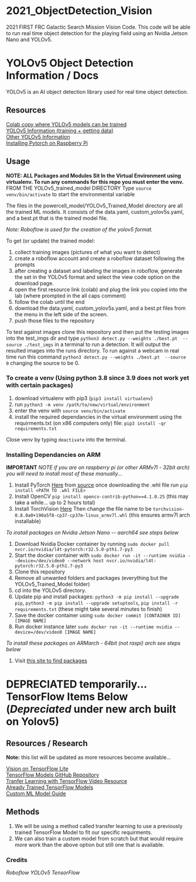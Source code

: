 # 2021_ObjectDetection_Vision
2021 FIRST FRC Galactic Search Mission Vision Code. This code will be able to run real time object detection for the playing field using an Nvidia Jetson Nano and YOLOv5.

# YOLOv5 Object Detection Information / Docs
YOLOv5 is an AI object detection library used for real time object detection.

## Resources
[Colab copy where YOLOv5 models can be trained](https://colab.research.google.com/drive/1HlhGHEA7LSkETzBbx-9scGilpzTi1-sT?usp=sharing)\
[YOLOv5 Information (training + getting data)](https://blog.roboflow.com/how-to-train-yolov5-on-a-custom-dataset/)\
[Other YOLOv5 Information](https://medium.com/towards-artificial-intelligence/yolo-v5-is-here-custom-object-detection-tutorial-with-yolo-v5-12666ee1774e)\
[Installing Pytorch on Raspberry Pi](https://github.com/marcusvlc/pytorch-on-rpi)

## Usage
**NOTE: ALL Packages and Modules Sit In the Virtual Environment using virtualenv. To run any commands for this repo you must enter the venv.** FROM THE YOLOv5_trained_model DIRECTORY Type `source venv/bin/activate` to start the environmental variable

The files in the powercell_model/YOLOv5_Trained_Model directory are all the trained ML models. It consists of the data.yaml, custom_yolov5s.yaml, and a best.pt that is the trained model file.

*Note: Roboflow is used for the creation of the yolov5 format.*

To get (or update) the trained model:
1. collect training images (pictures of what you want to detect)
2. create a roboflow account and create a roboflow dataset following the prompts
3. after creating a dataset and labeling the images in roboflow, generate the set in the YOLOv5 format and select the view code option on the download page.
4. open the first resource link (colab) and plug the link you copied into the lab (where prompted in the all caps comment)
5. follow the colab until the end
6. download the data.yaml, custom_yolov5s.yaml, and a best.pt files from the menu in the left side of the screen.
7. push those files to the repository

To test against images clone this repository and then put the testing images into the test_imgs dir and type `python3 detect.py --weights ./best.pt  --source ./test_imgs` in a terminal to run a detection. It will output the resulted images into the runs directory.
To run against a webcam in real time run this command `python3 detect.py --weights ./best.pt  --source 0` changing the source to be 0.

### To create a venv (Using python 3.8 since 3.9 does not work yet with certain packages)
1. download virtualenv with pip3 (`pip3 install virtualenv`)
2. run `python3 -m venv /path/to/new/virtual/environment`
3. enter the venv with `source venv/bin/activate`
4. install the required dependancies in the virtual environment using the requirments.txt (on x86 computers only) file: `pip3 install -qr requirements.txt`

Close venv by typing `deactivate` into the terminal.

### Installing Dependancies on ARM

**IMPORTANT** *NOTE if you are on raspberry pi (or other ARMv7l - 32bit arch) you will need to install most of these manually...*

1. Install PyTorch [Here](https://github.com/ljk53/pytorch-rpi/blob/master/torch-1.6.0a0%2Bb31f58d-cp37-cp37m-linux_armv7l.whl) from [source](https://github.com/ljk53/pytorch-rpi) once downloading the .whl file run `pip install <PATH TO .whl FILE>`
2. Install OpenCV `pip install opencv-contrib-python==4.1.0.25` (this may take a while... up to 2 hours total)
3. Install TorchVision [Here](https://github.com/radimspetlik/pytorch_rpi_builds/blob/master/vision/torchvision-0.8.0a0%2B190a5f8-cp38-cp38-linux_armv7l.whl) Then change the file name to be `torchvision-0.8.0a0+190a5f8-cp37-cp37m-linux_armv7l.whl` (this ensures armv7l arch installable)

*To install packages on Nvidia Jetson Nano -- aarch64 see steps below*
1. Download Nvidia Docker container by running `sudo docker pull nvcr.io/nvidia/l4t-pytorch:r32.5.0-pth1.7-py3`
2. Start the docker container with `sudo docker run -it --runtime nvidia --device=/dev/video0 --network host nvcr.io/nvidia/l4t-pytorch:r32.5.0-pth1.7-py3`
3. Clone this repository
5. Remove all unwanted folders and packages (everything but the YOLOv5_Trained_Model folder)
4. cd into the YOLOv5 directory.
5. Update pip and install packages: `python3 -m pip install --upgrade pip`, `python3 -m pip install --upgrade setuptools`, `pip install -r requirements.txt` (these might take several minutes to finish)
6. Save the docker container using `sudo docker commit [CONTAINER ID] [IMAGE NAME]`
7. Run docker instance later `sudo docker run -it --runtime nvidia --device=/dev/video0 [IMAGE NAME]`

*To install these packages on ARMarch - 64bit (not raspi) arch see steps below*
1. Visit [this site to find packages](http://mathinf.com/pytorch/arm64/)


# DEPRECIATED temporarily... TensorFlow Items Below (*Depreciated* under new arch built on Yolov5)
## Resources / Research
**Note:** this list will be updated as more resources become available...

[Vision on TensorFlow Lite](https://www.tensorflow.org/lite/models/object_detection/overview#model_customization)\
[TensorFlow Models GitHub Repository](https://github.com/tensorflow/models)\
[Tranfer Learning with TensorFlow Video Resource](https://www.coursera.org/lecture/device-based-models-tensorflow/transfer-learning-with-tflite-y7OPK)\
[Already Trained TensorFlow Models](https://github.com/tensorflow/models/blob/master/research/object_detection/g3doc/tf1_detection_zoo.md#pixel4-edge-tpu-models)\
[Custom ML Model Guide](https://towardsdatascience.com/how-to-train-your-own-object-detector-with-tensorflows-object-detector-api-bec72ecfe1d9)

## Methods
1. We will be using a method called transfer learning to use a previously trained TensorFlow Model to fit our specific requirments.
2. We can also train a custom model from scratch but that would require more work than the above option but still one that is available.

### Credits
*Roboflow*
*YOLOv5*
*TensorFlow*
